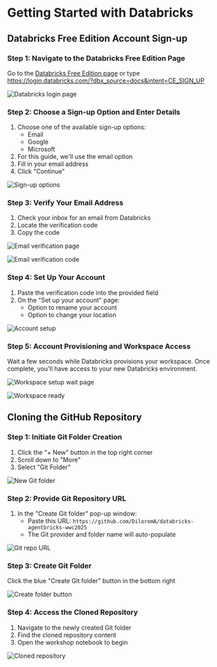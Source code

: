 # Getting Started with Databricks

## Databricks Free Edition Account Sign-up

### Step 1: Navigate to the Databricks Free Edition Page
Go to the [Databricks Free Edition page](https://login.databricks.com/?dbx_source=docs&intent=CE_SIGN_UP) or type https://login.databricks.com/?dbx_source=docs&intent=CE_SIGN_UP

![Databricks login page](images\databricks_signup_page.png)

### Step 2: Choose a Sign-up Option and Enter Details
1. Choose one of the available sign-up options:
   - Email
   - Google
   - Microsoft
2. For this guide, we'll use the email option
3. Fill in your email address
4. Click "Continue"

![Sign-up options](images\databricks_signup_options.png)

### Step 3: Verify Your Email Address
1. Check your inbox for an email from Databricks
2. Locate the verification code
3. Copy the code

![Email verification page](images\databricks_email_verification_page.png)

![Email verification code](images\databricks_email_verification_code.png)

### Step 4: Set Up Your Account
1. Paste the verification code into the provided field
2. On the "Set up your account" page:
   - Option to rename your account
   - Option to change your location

![Account setup](images\databricks_account_setup.png)

### Step 5: Account Provisioning and Workspace Access
Wait a few seconds while Databricks provisions your workspace. Once complete, you'll have access to your new Databricks environment.

![Workspace setup wait page](images\databricks_account_setup_wait.png)

![Workspace ready](images\databricks_workspace_ready.png)

## Cloning the GitHub Repository

### Step 1: Initiate Git Folder Creation
1. Click the "+ New" button in the top right corner
2. Scroll down to "More"
3. Select "Git Folder"

![New Git folder](images\databricks_new_git_folder.png)

### Step 2: Provide Git Repository URL
1. In the "Create Git folder" pop-up window:
   - Paste this URL: `https://github.com/DiloromA/databricks-agentbricks-wwc2025`
   - The Git provider and folder name will auto-populate

![Git repo URL](images\databricks_git_repo_url.png)

### Step 3: Create Git Folder
Click the blue "Create Git folder" button in the bottom right

![Create folder button](images\databricks_create_git_folder.png)

### Step 4: Access the Cloned Repository
1. Navigate to the newly created Git folder
2. Find the cloned repository content
3. Open the workshop notebook to begin

![Cloned repository](images\databricks_cloned_repository.png)
